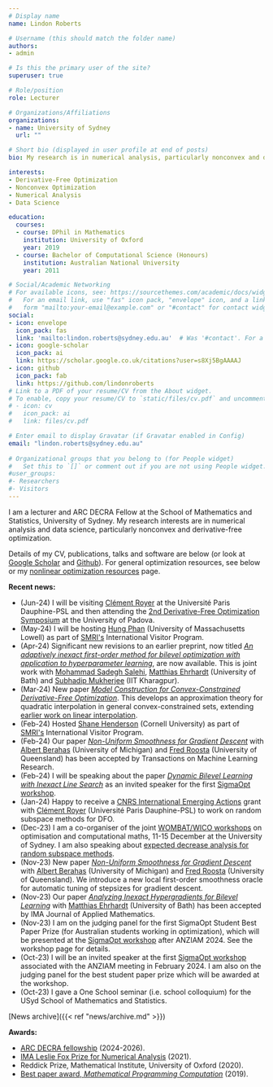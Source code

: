 ```yaml
---
# Display name
name: Lindon Roberts

# Username (this should match the folder name)
authors:
- admin

# Is this the primary user of the site?
superuser: true

# Role/position
role: Lecturer

# Organizations/Affiliations
organizations:
- name: University of Sydney
  url: ""

# Short bio (displayed in user profile at end of posts)
bio: My research is in numerical analysis, particularly nonconvex and derivative-free optimization.

interests:
- Derivative-Free Optimization
- Nonconvex Optimization
- Numerical Analysis
- Data Science

education:
  courses:
  - course: DPhil in Mathematics
    institution: University of Oxford
    year: 2019
  - course: Bachelor of Computational Science (Honours)
    institution: Australian National University
    year: 2011

# Social/Academic Networking
# For available icons, see: https://sourcethemes.com/academic/docs/widgets/#icons
#   For an email link, use "fas" icon pack, "envelope" icon, and a link in the
#   form "mailto:your-email@example.com" or "#contact" for contact widget.
social:
- icon: envelope
  icon_pack: fas
  link: 'mailto:lindon.roberts@sydney.edu.au'  # Was '#contact'. For a direct email link, use "mailto:test@example.org".
- icon: google-scholar
  icon_pack: ai
  link: https://scholar.google.co.uk/citations?user=s8Xj5BgAAAAJ
- icon: github
  icon_pack: fab
  link: https://github.com/lindonroberts
# Link to a PDF of your resume/CV from the About widget.
# To enable, copy your resume/CV to `static/files/cv.pdf` and uncomment the lines below.  
# - icon: cv
#   icon_pack: ai
#   link: files/cv.pdf

# Enter email to display Gravatar (if Gravatar enabled in Config)
email: "lindon.roberts@sydney.edu.au"
  
# Organizational groups that you belong to (for People widget)
#   Set this to `[]` or comment out if you are not using People widget.  
#user_groups:
#- Researchers
#- Visitors
---
```


I am a lecturer and ARC DECRA Fellow at the School of Mathematics and Statistics, University of Sydney. My research interests are in numerical analysis and data science, particularly nonconvex and derivative-free optimization. 

Details of my CV, publications, talks and software are below (or look at [Google Scholar](https://scholar.google.co.uk/citations?user=s8Xj5BgAAAAJ) and [Github](https://github.com/lindonroberts)). For general optimization resources, see below or my [nonlinear optimization resources](opt/) page.

**Recent news:**

- (Jun-24) I will be visiting [Clément Royer](https://www.lamsade.dauphine.fr/~croyer/) at the Université Paris Dauphine-PSL and then attending the [2nd Derivative-Free Optimization Symposium](https://sites.google.com/diag.uniroma1.it/dfos24/home) at the University of Padova.
- (May-24) I will be hosting [Hung Phan](https://faculty.uml.edu/hung_phan/) (University of Massachusetts Lowell) as part of [SMRI's](https://mathematical-research-institute.sydney.edu.au/) International Visitor Program.
- (Apr-24) Significant new revisions to an earlier preprint, now titled [*An adaptively inexact first-order method for bilevel optimization with application to hyperparameter learning*](https://arxiv.org/abs/2308.10098), are now available. This is joint work with [Mohammad Sadegh Salehi](https://mohammadsadeghsalehi.github.io/), [Matthias Ehrhardt](https://mehrhardt.github.io/) (University of Bath) and [Subhadip Mukherjee](https://sites.google.com/view/subhadip-mukherjee/home) (IIT Kharagpur).
- (Mar-24) New paper [*Model Construction for Convex-Constrained Derivative-Free Optimization*](https://arxiv.org/abs/2403.14960). This develops an approximation theory for quadratic interpolation in general convex-constrained sets, extending [earlier work on linear interpolation](https://doi.org/10.1137/21M1460971). 
- (Feb-24) Hosted [Shane Henderson](https://people.orie.cornell.edu/shane/) (Cornell University) as part of [SMRI's](https://mathematical-research-institute.sydney.edu.au/) International Visitor Program.
- (Feb-24) Our paper [*Non-Uniform Smoothness for Gradient Descent*](https://openreview.net/pdf?id=17ESEjETbP) with [Albert Berahas](https://aberahas.engin.umich.edu/) (University of Michigan) and [Fred Roosta](https://people.smp.uq.edu.au/FredRoosta/) (University of Queensland) has been accepted by Transactions on Machine Learning Research.
- (Feb-24) I will be speaking about the paper [*Dynamic Bilevel Learning with Inexact Line Search*](https://arxiv.org/abs/2308.10098) as an invited speaker for the first [SigmaOpt workshop](https://www.mathematics.org.au/sys/pages/plain.php?page_id=25&conf_id=61).
- (Jan-24) Happy to receive a [CNRS International Emerging Actions](https://international.cnrs.fr/en/actualite/appel-iea-2023/) grant with [Clément Royer](https://www.lamsade.dauphine.fr/~croyer/) (Université Paris Dauphine-PSL) to work on random subspace methods for DFO.
- (Dec-23) I am a co-organiser of the joint [WOMBAT/WICO workshops](https://wombat.mocao.org/) on optimisation and computational maths, 11-15 December at the University of Sydney. I am also speaking about [expected decrease analysis for random subspace methods](https://arxiv.org/abs/2308.04734).
- (Nov-23) New paper [*Non-Uniform Smoothness for Gradient Descent*](https://arxiv.org/abs/2311.08615) with [Albert Berahas](https://aberahas.engin.umich.edu/) (University of Michigan) and [Fred Roosta](https://people.smp.uq.edu.au/FredRoosta/) (University of Queensland). We introduce a new local first-order smoothness oracle for automatic tuning of stepsizes for gradient descent.
- (Nov-23) Our paper [*Analyzing Inexact Hypergradients for Bilevel Learning*](https://doi.org/10.1093/imamat/hxad035) with [Matthias Ehrhardt](https://mehrhardt.github.io/) (University of Bath) has been accepted by IMA Journal of Applied Mathematics. 
- (Nov-23) I am on the judging panel for the first SigmaOpt Student Best Paper Prize (for Australian students working in optimization), which will be presented at the [SigmaOpt workshop](https://www.mathematics.org.au/sys/pages/plain.php?page_id=25&conf_id=61) after ANZIAM 2024. See the workshop page for details.
- (Oct-23) I will be an invited speaker at the first [SigmaOpt workshop](https://www.mathematics.org.au/sys/pages/plain.php?page_id=25&conf_id=61) associated with the ANZIAM meeting in February 2024. I am also on the judging panel for the best student paper prize which will be awarded at the workshop. 
- (Oct-23) I gave a One School seminar (i.e. school colloquium) for the USyd School of Mathematics and Statistics.

[News archive]({{< ref "news/archive.md" >}})

**Awards:**

- [ARC DECRA fellowship](https://www.arc.gov.au/funding-research/funding-schemes/discovery-program/discovery-early-career-researcher-award-decra) (2024-2026).
- [IMA Leslie Fox Prize for Numerical Analysis](https://ima.org.uk/awards-medals/ima-leslie-fox-prize-numerical-analysis/) (2021).
- Reddick Prize, Mathematical Institute, University of Oxford (2020).
- [Best paper award, *Mathematical Programming Computation*](https://www.springer.com/journal/12532/updates/17226372) (2019).